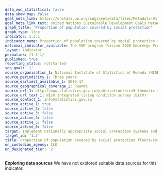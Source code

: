 ```yaml
---
data_non_statistical: false
data_show_map: false
goal_meta_link: https://unstats.un.org/sdgs/metadata/files/Metadata-01-03-01a.pdf
goal_meta_link_text: United Nations Sustainable Development Goals Metadata (pdf 894kB)
graph_title: 'Proportion of population covered by social protection'
graph_type: line
indicator: 1.3.1
indicator_name: Proportion of population covered by social protection floors/systems, by sex, distinguishing children, unemployed persons, older persons, persons with disabilities, pregnant women, newborns, work-injury victims and the poor and the vulnerable
national_indicator_available: The VUP program (Vision 2020 Umurenge Programme), run by the Ministry of Local Government, is the main social protection programme in Rwanda. It consists of three components: a direct cash transfer for very poor households who cannot work (“VUP Direct Support”), a public works programme for very poor households who can work (“VUP Public works”), and a microcredit scheme that provides small loans at modest interest rates to individuals or groups (“VUP Financial Services”)
layout: indicator
permalink: /1-3-1/
published: true
reporting_status: notstarted
sdg_goal: '1'
source_organisation_1: National Institute of Statistics of Rwanda (NISR)
source_periodicity_1: Three years
source_earliest_available_1: 2016-17
source_geographical_coverage_1: Rwanda
source_url_1: http://www.statistics.gov.rw/publication/eicv5-thematic-report-vup
source_url_text_1: NISR Integrated living condition survey (EICV)
source_contact_1: info@statistics.gov.rw
source_active_1: true
source_active_2: false
source_active_3: false
source_active_4: false
source_active_5: false
source_active_6: false
target: Implement nationally appropriate social protection systems and measures for all, including floors, and by 2030 achieve substantial coverage of the poor and the vulnerable
target_id: '1.3'
title: Proportion of population covered by social protection floors/systems, by sex, distinguishing children, unemployed persons, older persons, persons with disabilities pregnant women, newborns, work-injury victims and the poor and the vulnerable
un_custodian_agency: ILO
un_designated_tier: '2'
---
```

**Exploring data sources**
We have not explored suitable data sources for this indicator. 

